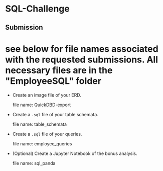 # SQL-Challenge

## Submission
# see below for file names associated with the requested submissions.  All necessary files are in the "EmployeeSQL" folder

* Create an image file of your ERD.

    file name: QuickDBD-export

* Create a `.sql` file of your table schemata.

    file name: table_schemata

* Create a `.sql` file of your queries.

    file name: employee_queries

* (Optional) Create a Jupyter Notebook of the bonus analysis.

    file name: sql_panda
